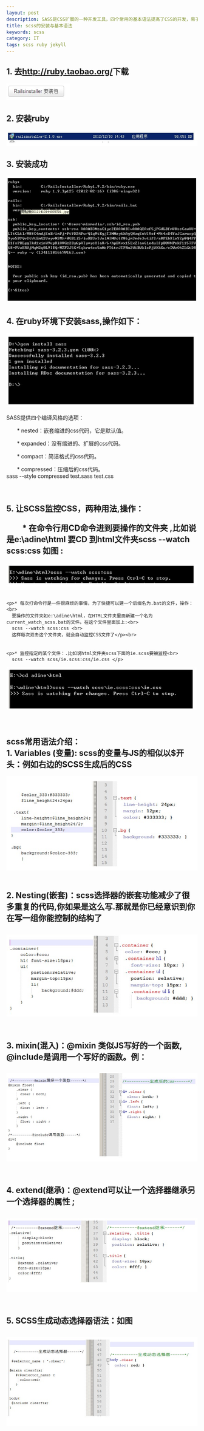 ```yaml
---
layout: post
description: SASS是CSS扩展的一种开发工具，四个常用的基本语法提高了CSS的开发，易于维护。sass是用ruby语言开发的所以在安装sass前必须先安装ruby.
title: scss的安装与基本语法
keywords: scss
category: IT
tags: scss ruby jekyll 
---
```




<h2>1. 去<a href="#">http://ruby.taobao.org/</a>下载</h2>

<img src="/img/r1.jpg" />

<h2>2. 安装ruby</h2>

<img src="/img/r2.jpg" />

<h2>3. 安装成功</h2>

<img src="/img/r3.jpg" />

<h2>4. 在ruby环境下安装sass,操作如下：</h2>

<img src="/img/r4.jpg" />

<p>SASS提供四个编译风格的选项：<br>

　　* nested：嵌套缩进的css代码，它是默认值。<br>

　　* expanded：没有缩进的、扩展的css代码。<br>

　　* compact：简洁格式的css代码。<br>

　　* compressed：压缩后的css代码。<br>
	 sass --style compressed test.sass test.css</p><br>



<h2>5. 让SCSS监控CSS，两种用法,操作：<br>

　　* 在命令行用CD命令进到要操作的文件夹  ,比如说是e:\adine\html
        要CD 到html文件夹scss --watch scss:css 如图 :
</h2>

<img src="/img/r5.jpg" /><br><br>

	<p>* 每次打命令行是一件很麻烦的事情，为了快捷可以建一个后缀名为.bat的文件，操作：<br>
   	  要操作的文件夹如e:\adine\html，在HTML文件夹里面新建一个名为current_watch_scss.bat的文件。在这个文件里面加上:<br>
      scss --watch scss:css <br>	
	  这样每次双击这个文件夹，就会自动监控CSS文件了</p><br>


	<p>* 监控指定的某个文件：.比如说html文件夹scss下面的ie.scss要被监控<br>
	  scss --watch scss/ie.scss:css/ie.css </p>

<img src="/img/r6.jpg" /><br><br><br>


<h2>scss常用语法介绍：<br>1.  Variables (变量): scss的变量与JS的相似以$开头：例如右边的SCSS生成后的CSS</h2>
<img src="/img/r7.jpg" /><br><br>
<h2> 2. Nesting(嵌套)：scss选择器的嵌套功能减少了很多重复的代码,你如果是这么写.那就是你已经意识到你在写一组你能控制的结构了 <h2>
<img src="/img/r8.jpg" /><br><br>
<h2> 3. mixin(混入)：@mixin 类似JS写好的一个函数, @include是调用一个写好的函数。例：<h2>
<img src="/img/r9.jpg" /><br><br>
<h2> 4. extend(继承)：@extend可以让一个选择器继承另一个选择器的属性 ; <h2>
<img src="/img/r10.jpg" /><br><br>
<h2> 5. SCSS生成动态选择器语法：如图<h2>
<img src="/img/r11.jpg" /><br><br>















